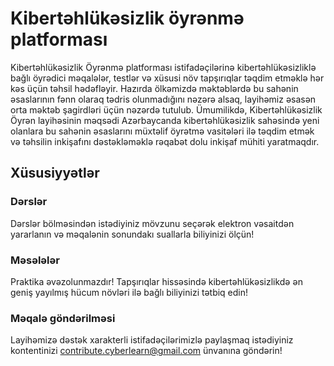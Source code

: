 # Kibertəhlükəsizlik öyrənmə platforması

Kibertəhlükəsizlik Öyrənmə platforması istifadəçilərinə kibertəhlükəsizliklə bağlı öyrədici məqalələr, testlər və xüsusi növ tapşırıqlar təqdim etməklə hər kəs üçün təhsil hədəfləyir. Hazırda ölkəmizdə məktəblərdə bu sahənin əsaslarının fənn olaraq tədris olunmadığını nəzərə alsaq, layihəmiz əsasən orta məktəb şagirdləri üçün nəzərdə tutulub. Ümumilikdə, Kibertəhlükəsizlik Öyrən layihəsinin məqsədi Azərbaycanda kibertəhlükəsizlik sahəsində yeni olanlara bu sahənin əsaslarını müxtəlif öyrətmə vasitələri ilə təqdim etmək və təhsilin inkişafını dəstəkləməklə rəqabət dolu inkişaf mühiti yaratmaqdır.

## Xüsusiyyətlər


### Dərslər

Dərslər bölməsindən istədiyiniz mövzunu seçərək elektron vəsaitdən yararlanın və məqalənin sonundakı suallarla biliyinizi ölçün!

### Məsələlər

Praktika əvəzolunmazdır! Tapşırıqlar hissəsində kibertəhlükəsizlikdə ən geniş yayılmış hücum növləri ilə bağlı biliyinizi tətbiq edin!

### Məqalə göndərilməsi   

Layihəmizə dəstək xarakterli istifadəçilərimizlə paylaşmaq istədiyiniz kontentinizi contribute.cyberlearn@gmail.com ünvanına göndərin!
